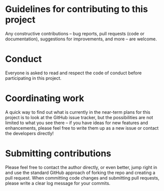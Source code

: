 # Guidelines for contributing to this project
Any constructive contributions – bug reports, pull requests (code or documentation), suggestions for improvements, and more – are welcome.

# Conduct
Everyone is asked to read and respect the code of conduct before participating in this project.

# Coordinating work
A quick way to find out what is currently in the near-term plans for this project is to look at the GitHub issue tracker, but the possibilities are not limited to what you see there – if you have ideas for new features and enhancements, please feel free to write them up as a new issue or contact the developers directly!

# Submitting contributions
Please feel free to contact the author directly, or even better, jump right in and use the standard GitHub approach of forking the repo and creating a pull request. When committing code changes and submitting pull requests, please write a clear log message for your commits.

